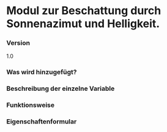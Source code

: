# Modul zur Beschattung durch Sonnenazimut und Helligkeit.

### Version
1.0

### Was wird hinzugefügt?



### Beschreibung der einzelne Variable



### Funktionsweise



### Eigenschaftenformular

